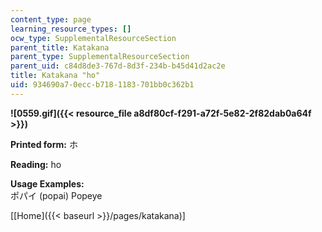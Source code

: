 ```yaml
---
content_type: page
learning_resource_types: []
ocw_type: SupplementalResourceSection
parent_title: Katakana
parent_type: SupplementalResourceSection
parent_uid: c84d8de3-767d-8d3f-234b-b45d41d2ac2e
title: Katakana "ho"
uid: 934690a7-0ecc-b718-1183-701bb0c362b1
---
```


**![0559.gif]({{< resource_file a8df80cf-f291-a72f-5e82-2f82dab0a64f >}})**

**Printed form:** ホ

**Reading:** ho

**Usage Examples:**  
ポパイ (popai) Popeye

\[[Home]({{< baseurl >}}/pages/katakana)\]